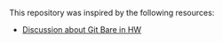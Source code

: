 This repository was inspired by the following resources:

* [Discussion about Git Bare in HW](https://news.ycombinator.com/item?id=11071754)
